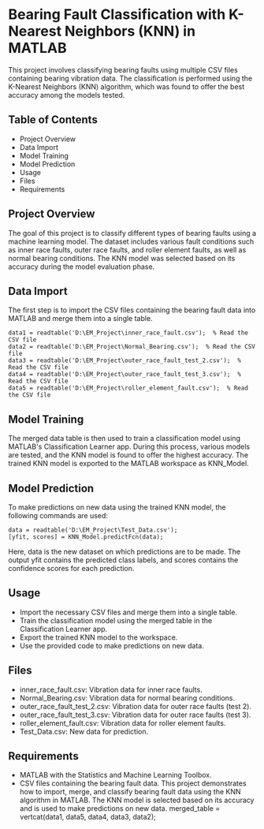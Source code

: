 # Bearing Fault Classification with K-Nearest Neighbors (KNN) in MATLAB
This project involves classifying bearing faults using multiple CSV files containing bearing vibration data. The classification is performed using the K-Nearest Neighbors (KNN) algorithm, which was found to offer the best accuracy among the models tested.

## Table of Contents
- Project Overview
- Data Import
- Model Training
- Model Prediction
- Usage
- Files
- Requirements

## Project Overview
The goal of this project is to classify different types of bearing faults using a machine learning model. The dataset includes various fault conditions such as inner race faults, outer race faults, and roller element faults, as well as normal bearing conditions. The KNN model was selected based on its accuracy during the model evaluation phase.

## Data Import
The first step is to import the CSV files containing the bearing fault data into MATLAB and merge them into a single table.
      
    data1 = readtable('D:\EM_Project\inner_race_fault.csv');  % Read the CSV file
    data2 = readtable('D:\EM_Project\Normal_Bearing.csv');  % Read the CSV file
    data3 = readtable('D:\EM_Project\outer_race_fault_test_2.csv');  % Read the CSV file
    data4 = readtable('D:\EM_Project\outer_race_fault_test_3.csv');  % Read the CSV file
    data5 = readtable('D:\EM_Project\roller_element_fault.csv');  % Read the CSV file
## Model Training
The merged data table is then used to train a classification model using MATLAB's Classification Learner app. During this process, various models are tested, and the KNN model is found to offer the highest accuracy. The trained KNN model is exported to the MATLAB workspace as KNN_Model.

## Model Prediction
To make predictions on new data using the trained KNN model, the following commands are used:

    data = readtable('D:\EM_Project\Test_Data.csv');
    [yfit, scores] = KNN_Model.predictFcn(data);

Here, data is the new dataset on which predictions are to be made. The output yfit contains the predicted class labels, and scores contains the confidence scores for each prediction.

## Usage
- Import the necessary CSV files and merge them into a single table.
- Train the classification model using the merged table in the Classification Learner app.
- Export the trained KNN model to the workspace.
- Use the provided code to make predictions on new data.
## Files
- inner_race_fault.csv: Vibration data for inner race faults.
- Normal_Bearing.csv: Vibration data for normal bearing conditions.
- outer_race_fault_test_2.csv: Vibration data for outer race faults (test 2).
- outer_race_fault_test_3.csv: Vibration data for outer race faults (test 3).
- roller_element_fault.csv: Vibration data for roller element faults.
- Test_Data.csv: New data for prediction.

## Requirements
- MATLAB with the Statistics and Machine Learning Toolbox.
- CSV files containing the bearing fault data.
This project demonstrates how to import, merge, and classify bearing fault data using the KNN algorithm in MATLAB. The KNN model is selected based on its accuracy and is used to make predictions on new data.
merged_table = vertcat(data1, data5, data4, data3, data2);
 

